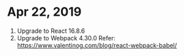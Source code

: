 # Apr 22, 2019

1. Upgrade to React 16.8.6
2. Upgrade to Webpack 4.30.0
    Refer: https://www.valentinog.com/blog/react-webpack-babel/
    